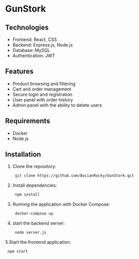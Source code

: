 # GunStork
## Technologies

- Frontend: React, CSS
- Backend: Express.js, Node.js
- Database: MySQL
- Authentication: JWT

## Features

- Product browsing and filtering
- Cart and order management
- Secure login and registration
- User panel with order history
- Admin panel with the ability to delete users

## Requirements

- Docker
- Node.js

## Installation

1. Clone the repository:
   
   ```bash
    git clone https://github.com/BocianRocky/GunStork.git
    ```
   
3. Install dependencies:
   ```bash
    npm install
    ```
   
4. Running the application with Docker Compose:
   
   ```bash
    docker-compose up
    ```
   
5. start the backend server:
   
   ```bash
    node server.js
    ```
   
5.Start the frontend application:

   ```bash
    npm start
   ```


       
